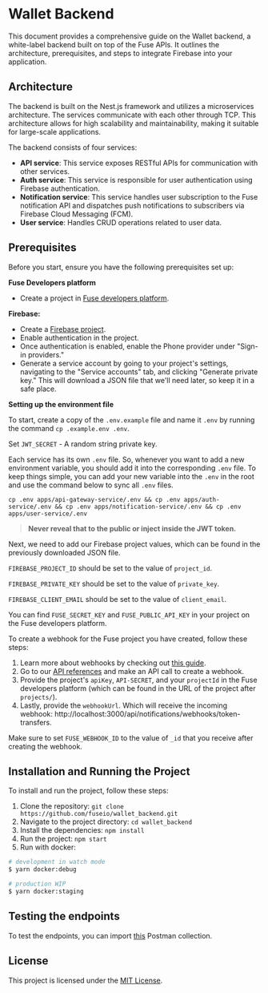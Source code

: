 # Wallet Backend

This document provides a comprehensive guide on the Wallet backend, a white-label backend built on top of the Fuse APIs. It outlines the architecture, prerequisites, and steps to integrate Firebase into your application.

## Architecture

The backend is built on the Nest.js framework and utilizes a microservices architecture. The services communicate with each other through TCP. This architecture allows for high scalability and maintainability, making it suitable for large-scale applications.

The backend consists of four services:

- **API service**: This service exposes RESTful APIs for communication with other services.
- **Auth service**: This service is responsible for user authentication using Firebase authentication.
- **Notification service**: This service handles user subscription to the Fuse notification API and dispatches push notifications to subscribers via Firebase Cloud Messaging (FCM).
- **User service**: Handles CRUD operations related to user data.

## **Prerequisites**

Before you start, ensure you have the following prerequisites set up:

**Fuse Developers platform**

- Create a project in [Fuse developers platform](https://developers.fuse.io/).

**Firebase:**

- Create a [Firebase project](https://console.firebase.google.com/).
- Enable authentication in the project.
- Once authentication is enabled, enable the Phone provider under "Sign-in providers."
- Generate a service account by going to your project's settings, navigating to the "Service accounts" tab, and clicking "Generate private key." This will download a JSON file that we'll need later, so keep it in a safe place.

**Setting up the environment file**

To start, create a copy of the `.env.example` file and name it `.env` by running the command `cp .example.env .env`.

Set `JWT_SECRET` - A random string private key. 

Each service has its own `.env` file. So, whenever you want to add a new environment variable, you should add it into the corresponding `.env` file.
To keep things simple, you can add your new variable into the `.env` in the root
and use the command below to sync all `.env` files.

```
cp .env apps/api-gateway-service/.env && cp .env apps/auth-service/.env && cp .env apps/notification-service/.env && cp .env apps/user-service/.env
```

>**Never reveal that to the public or inject inside the JWT token.**

Next, we need to add our Firebase project values, which can be found in the previously downloaded JSON file.

`FIREBASE_PROJECT_ID` should be set to the value of `project_id`.

`FIREBASE_PRIVATE_KEY` should be set to the value of `private_key`.

`FIREBASE_CLIENT_EMAIL` should be set to the value of `client_email`.

You can find `FUSE_SECRET_KEY` and `FUSE_PUBLIC_API_KEY` in your project on the Fuse developers platform.

To create a webhook for the Fuse project you have created, follow these steps:

1. Learn more about webhooks by checking out [this guide](https://docs.fuse.io/docs/notification-api/notifications-api#what-are-webhooks).
2. Go to our [API references](https://docs.fuse.io/docs/notification-api/create-webhook) and make an API call to create a webhook.
3. Provide the project's `apiKey`, `API-SECRET`, and your `projectId` in the Fuse developers platform (which can be found in the URL of the project after `projects/`).
4. Lastly, provide the `webhookUrl`. Which will receive the incoming webhook: http://localhost:3000/api/notifications/webhooks/token-transfers.

Make sure to set `FUSE_WEBHOOK_ID` to the value of `_id` that you receive after creating the webhook.

## Installation and Running the Project

To install and run the project, follow these steps:

1. Clone the repository: `git clone https://github.com/fuseio/wallet_backend.git`
2. Navigate to the project directory: `cd wallet_backend`
3. Install the dependencies: `npm install`
4. Run the project: `npm start`
5. Run with docker:

```bash
# development in watch mode
$ yarn docker:debug

# production WIP
$ yarn docker:staging
```

## Testing the endpoints
To test the endpoints, you can import [this](docs/postman/Fuse%20Wallet%20Backend.postman_collection.json) Postman collection.

## License

This project is licensed under the [MIT License](LICENSE).

